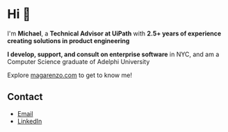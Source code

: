 # Hi 👋

I'm **Michael**, a <span style="font-weight: bold;">Technical Advisor at UiPath</span> with **2.5+ years of experience creating solutions in product engineering**

**I develop, support, and consult on enterprise software** in NYC, and am a Computer Science graduate of Adelphi University

Explore [magarenzo.com](https://magarenzo.com) to get to know me!

## Contact

* [Email](mailto:contact@magarenzo.com)
* [LinkedIn](https://linkedin.com/in/magarenzo)
